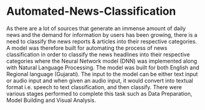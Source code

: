 # Automated-News-Classification

As there are a lot of sources that generate an immense amount of daily news and the demand for information by users has been growing, 
there is a need to classify the news reports & articles into their respective categories.
A model was therefore built for automating the process of news classification in order to classify the news headlines into their respective categories 
where the Neural Network model (DNN) was implemented along with Natural Language Processing. 
The model was built for both English and Regional language (Gujarati). 
The input to the model can be either text input or audio input and when given an audio input, it would convert into textual format i.e. speech to text classification, 
and then classify.
There were various stages performed to complete this task such as Data Preparation, Model Building and Visual Analysis.
